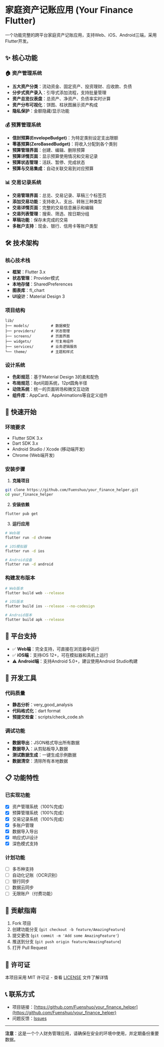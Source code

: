 # 家庭资产记账应用 (Your Finance Flutter)

一个功能完整的跨平台家庭资产记账应用，支持Web、iOS、Android三端，采用Flutter开发。

## ✨ 核心功能

### 🏠 资产管理系统
- **五大资产分类**：流动资金、固定资产、投资理财、应收款、负债
- **分步式资产录入**：引导式添加流程，支持批量管理
- **资产总览仪表盘**：总资产、净资产、负债率实时计算
- **资产分布可视化**：饼图、柱状图展示资产构成
- **隐私保护**：金额隐藏/显示功能

### 💰 预算管理系统
- **信封预算(EnvelopeBudget)**：为特定类别设定支出限额
- **零基预算(ZeroBasedBudget)**：将收入分配到各个类别
- **预算管理界面**：创建、编辑、删除预算
- **预算详情页面**：显示预算使用情况和交易记录
- **预算状态管理**：活跃、暂停、完成状态
- **预算与交易集成**：自动关联交易到对应预算

### 📊 交易记录系统
- **交易管理界面**：总览、交易记录、草稿三个标签页
- **添加交易功能**：支持收入、支出、转账三种类型
- **交易详情页面**：完整的交易信息展示和编辑
- **交易列表管理**：搜索、筛选、按日期分组
- **草稿功能**：保存未完成的交易
- **多账户支持**：现金、银行、信用卡等账户类型

## 🛠 技术架构

### 核心技术栈
- **框架**：Flutter 3.x
- **状态管理**：Provider模式
- **本地存储**：SharedPreferences
- **图表库**：fl_chart
- **UI设计**：Material Design 3

### 项目结构
```
lib/
├── models/          # 数据模型
├── providers/       # 状态管理
├── screens/         # 页面界面
├── widgets/         # 可复用组件
├── services/        # 业务逻辑服务
└── theme/           # 主题和样式
```

### 设计系统
- **色彩规范**：基于Material Design 3的柔和配色
- **布局规范**：8pt间距系统，12pt圆角半径
- **动效系统**：统一的页面转场和微交互动效
- **组件库**：AppCard、AppAnimations等自定义组件

## 🚀 快速开始

### 环境要求
- Flutter SDK 3.x
- Dart SDK 3.x
- Android Studio / Xcode (移动端开发)
- Chrome (Web端开发)

### 安装步骤

1. **克隆项目**
```bash
git clone https://github.com/Fuenshuo/your_finance_helper.git
cd your_finance_helper
```

2. **安装依赖**
```bash
flutter pub get
```

3. **运行应用**
```bash
# Web端
flutter run -d chrome

# iOS模拟器
flutter run -d ios

# Android设备
flutter run -d android
```

### 构建发布版本

```bash
# Web版本
flutter build web --release

# iOS版本
flutter build ios --release --no-codesign

# Android版本
flutter build apk --release
```

## 📱 平台支持

- ✅ **Web端**：完全支持，可直接在浏览器中运行
- ✅ **iOS端**：支持iOS 12+，可在模拟器和真机上运行
- ⚠️ **Android端**：支持Android 5.0+，建议使用Android Studio构建

## 🔧 开发工具

### 代码质量
- **静态分析**：very_good_analysis
- **代码格式化**：dart format
- **预提交检查**：scripts/check_code.sh

### 调试功能
- **数据导出**：JSON格式导出所有数据
- **数据导入**：从剪贴板导入数据
- **测试数据生成**：一键生成示例数据
- **数据清空**：清除所有本地数据

## 📋 功能特性

### 已实现功能
- [x] 资产管理系统（100%完成）
- [x] 预算管理系统（100%完成）
- [x] 交易记录系统（100%完成）
- [x] 多账户管理
- [x] 数据导入导出
- [x] 响应式UI设计
- [x] 深色模式支持

### 计划功能
- [ ] 多币种支持
- [ ] 自动化记账（OCR识别）
- [ ] 银行同步
- [ ] 数据云同步
- [ ] 无限账户（付费功能）

## 🤝 贡献指南

1. Fork 项目
2. 创建功能分支 (`git checkout -b feature/AmazingFeature`)
3. 提交更改 (`git commit -m 'Add some AmazingFeature'`)
4. 推送到分支 (`git push origin feature/AmazingFeature`)
5. 打开 Pull Request

## 📄 许可证

本项目采用 MIT 许可证 - 查看 [LICENSE](LICENSE) 文件了解详情

## 📞 联系方式

- 项目链接：[https://github.com/Fuenshuo/your_finance_helper](https://github.com/Fuenshuo/your_finance_helper)
- 问题反馈：[Issues](https://github.com/Fuenshuo/your_finance_helper/issues)

---

**注意**：这是一个个人财务管理应用，请确保在安全的环境中使用，并定期备份重要数据。
